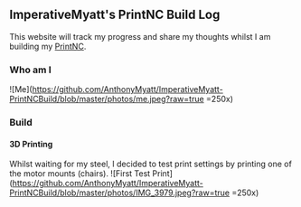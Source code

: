 ## ImperativeMyatt's PrintNC Build Log

This website will track my progress and share my thoughts whilst I am building my [PrintNC](http://threedesign.store/).

### Who am I

![Me](https://github.com/AnthonyMyatt/ImperativeMyatt-PrintNCBuild/blob/master/photos/me.jpeg?raw=true =250x)

### Build

#### 3D Printing

Whilst waiting for my steel, I decided to test print settings by printing one of the motor mounts (chairs).
![First Test Print](https://github.com/AnthonyMyatt/ImperativeMyatt-PrintNCBuild/blob/master/photos/IMG_3979.jpeg?raw=true =250x)
